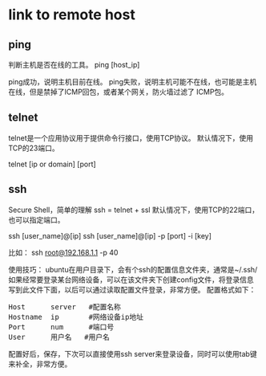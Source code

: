 # link to remote host

## ping
判断主机是否在线的工具。
ping [host_ip]

ping成功，说明主机目前在线。
ping失败，说明主机可能不在线，也可能是主机在线，但是禁掉了ICMP回包，或者某个网关，防火墙过滤了
ICMP包。


## telnet
telnet是一个应用协议用于提供命令行接口，使用TCP协议。
默认情况下，使用TCP的23端口。

telnet [ip or domain]  [port]


## ssh
Secure Shell，简单的理解 ssh = telnet + ssl
默认情况下，使用TCP的22端口，也可以指定端口。

ssh [user_name]@[ip]
ssh [user_name]@[ip] -p [port] -i [key]

比如：
ssh root@192.168.1.1 -p 40

使用技巧：
ubuntu在用户目录下，会有个ssh的配置信息文件夹，通常是~/.ssh/
如果经常要登录某台网络设备，可以在该文件夹下创建config文件，将登录信息
写到此文件下面，以后可以通过读取配置文件登录，非常方便。
配置格式如下：
<pre>
Host      server   #配置名称
Hostname  ip       #网络设备ip地址
Port      num      #端口号
User	  用户名   #用户名
</pre>
配置好后，保存，下次可以直接使用ssh  server来登录设备，同时可以使用tab键
来补全，非常方便。
